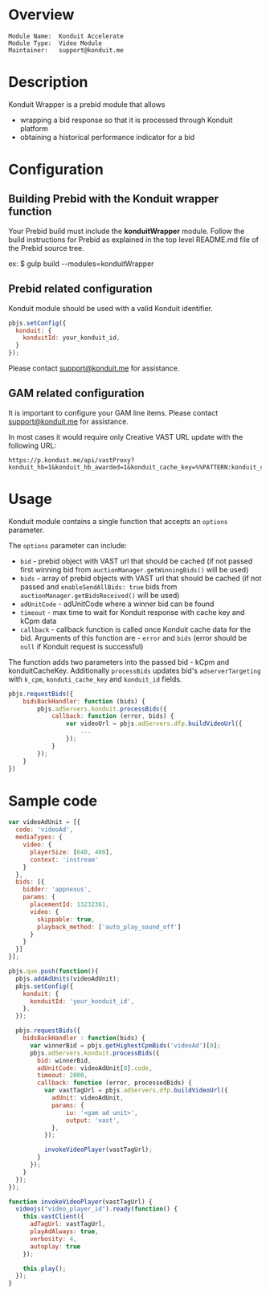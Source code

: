 # Overview

```
Module Name:  Konduit Accelerate
Module Type:  Video Module
Maintainer:   support@konduit.me
```

# Description

Konduit Wrapper is a prebid module that allows
- wrapping a bid response so that it is processed through Konduit platform
- obtaining a historical performance indicator for a bid


# Configuration

## Building Prebid with the Konduit wrapper function

Your Prebid build must include the **konduitWrapper** module. Follow the build instructions for Prebid as explained in the top level README.md file of the Prebid source tree.

ex: $ gulp build --modules=konduitWrapper


## Prebid related configuration

Konduit module should be used with a valid Konduit identifier.

```javascript
pbjs.setConfig({
  konduit: {
    konduitId: your_konduit_id,
  }
});
```

Please contact support@konduit.me for assistance.


## GAM related configuration

It is important to configure your GAM line items. 
Please contact support@konduit.me for assistance.

In most cases it would require only Creative VAST URL update with the following URL:
```
https://p.konduit.me/api/vastProxy?konduit_hb=1&konduit_hb_awarded=1&konduit_cache_key=%%PATTERN:konduit_cache_key%%&konduit_id=%%PATTERN:konduit_id%%
```


# Usage

Konduit module contains a single function that accepts an `options` parameter.

The `options` parameter can include:
* `bid` - prebid object with VAST url that should be cached (if not passed first winning bid from `auctionManager.getWinningBids()` will be used)
* `bids` - array of prebid objects with VAST url that should be cached (if not passed and `enableSendAllBids: true` bids from `auctionManager.getBidsReceived()` will be used)
* `adUnitCode` - adUnitCode where a winner bid can be found
* `timeout` - max time to wait for Konduit response with cache key and kCpm data
* `callback` - callback function is called once Konduit cache data for the bid. Arguments of this function are - `error` and `bids` (error should be `null` if Konduit request is successful)

The function adds two parameters into the passed bid - kCpm and konduitCacheKey. Additionally `processBids` updates bid's `adserverTargeting` with `k_cpm`, `konduti_cache_key` and `konduit_id` fields.


```javascript
pbjs.requestBids({
    bidsBackHandler: function (bids) {
        pbjs.adServers.konduit.processBids({
            callback: function (error, bids) {
                var videoUrl = pbjs.adServers.dfp.buildVideoUrl({
                    ...
                });
            }
        });
    }
})
```


# Sample code

```javascript
var videoAdUnit = [{
  code: 'videoAd',
  mediaTypes: {
    video: {
      playerSize: [640, 480],
      context: 'instream'
    }
  },
  bids: [{
    bidder: 'appnexus',
    params: {
      placementId: 13232361,
      video: {
        skippable: true,
        playback_method: ['auto_play_sound_off']
      }
    }
  }]
}];

pbjs.que.push(function(){
  pbjs.addAdUnits(videoAdUnit);
  pbjs.setConfig({
    konduit: {
      konduitId: 'your_konduit_id',
    },
  });

  pbjs.requestBids({
    bidsBackHandler : function(bids) {
      var winnerBid = pbjs.getHighestCpmBids('videoAd')[0];
      pbjs.adServers.konduit.processBids({
        bid: winnerBid,
        adUnitCode: videoAdUnit[0].code,
        timeout: 2000,
        callback: function (error, processedBids) {
          var vastTagUrl = pbjs.adServers.dfp.buildVideoUrl({
            adUnit: videoAdUnit,
            params: {
                iu: '<gam ad unit>',
                output: 'vast',
            },
          });

          invokeVideoPlayer(vastTagUrl);
        }
      });
    }
  });
});

function invokeVideoPlayer(vastTagUrl) {
  videojs("video_player_id").ready(function() {
    this.vastClient({
      adTagUrl: vastTagUrl,
      playAdAlways: true,
      verbosity: 4,
      autoplay: true
    });

    this.play();
  });
}
```




